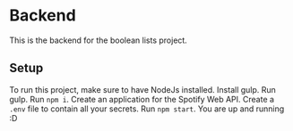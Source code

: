 # Backend
This is the backend for the boolean lists project.

## Setup
To run this project, make sure to have NodeJs installed. Install gulp. Run gulp. Run ``npm i``. Create an application for the Spotify Web API. Create a ``.env`` file to contain all your secrets. Run ``npm start``. You are up and running :D
